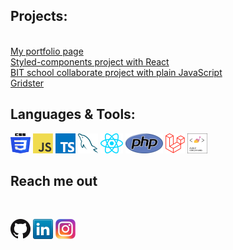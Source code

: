 <h2>Projects:</h2><br>
<a href="https://leogytis.github.io/">My portfolio page</a><br>
<a href="https://leogytis.github.io/e-study/">Styled-components project with React</a><br>
<a href="https://leogytis.github.io/braintech/">BIT school collaborate project with plain JavaScript</a><br>
<a href="https://leogytis.github.io/gridster/">Gridster</a><br>

<h2>Languages & Tools:</h2>
<a href="https://www.w3schools.com/css/" title="css"><img src="icons/css.png" width="32" height="32" /></a>
<a href="https://en.wikipedia.org/wiki/JavaScript" title="JavaScript"><img src="icons/javascript.png" /></a>
<a href="https://www.typescriptlang.org/" title="TypeScript"><img src="icons/typescript.png" /></a>
<a href="https://www.mysql.com/" title="MySQL"><img src="icons/mysql.png" /></a>
<a href="https://reactjs.org/" title="React"><img src="icons/react.png" /></a>
<a href="https://www.php.net/" title="PHP"><img src="icons/php.png" /></a>
<a href="https://laravel.com/" title="Laravel"><img src="icons/laravel.png" /></a>
<a href="https://styled-components.com/" title="Laravel"><img src="icons/styled-components.png" width="32" height="32"/></a>

<h2>Reach me out</h2><br>

[![GitHub](icons/github.png)](https://github.com/leogytis)
[![LinkedIn](icons/linkedin.png)](https://www.linkedin.com/in/leogytis/)
[![Instagram](icons/instagram.png)](https://www.instagram.com/leogytis/)
